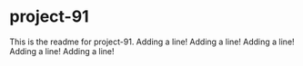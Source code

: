 # project-91

This is the readme for project-91.
Adding a line!
Adding a line!
Adding a line!
Adding a line!
Adding a line!
